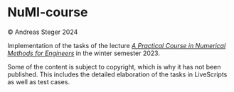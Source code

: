 # NuMI-course
© Andreas Steger 2024

Implementation of the tasks of the lecture [_A Practical Course in Numerical Methods for Engineers_](https://campus.tum.de/tumonline/ee/ui/ca2/app/desktop/#/slc.cm.reg/student/modules/detail/light/1866203/study-year/1617?$scrollTo=toc_modhb_beschreibung) in the winter semester 2023.

Some of the content is subject to copyright, which is why it has not been published. This includes the detailed elaboration of the tasks in LiveScripts as well as test cases.